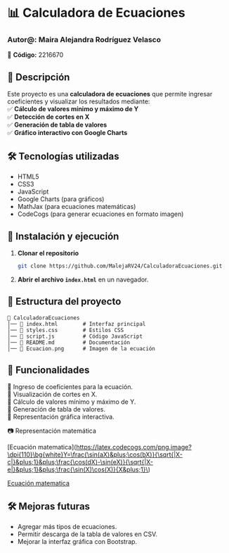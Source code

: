 # 📊 Calculadora de Ecuaciones  

### Autor@: **Maira Alejandra Rodríguez Velasco**  
🔢 **Código:** 2216670  

## 📌 Descripción  
Este proyecto es una **calculadora de ecuaciones** que permite ingresar coeficientes y visualizar los resultados mediante:  
✅ **Cálculo de valores mínimo y máximo de Y**  
✅ **Detección de cortes en X**  
✅ **Generación de tabla de valores**  
✅ **Gráfico interactivo con Google Charts**  

## 🛠️ Tecnologías utilizadas  
- HTML5  
- CSS3  
- JavaScript  
- Google Charts (para gráficos)  
- MathJax (para ecuaciones matemáticas)
- CodeCogs (para generar ecuaciones en formato imagen)

## 🚀 Instalación y ejecución  
1. **Clonar el repositorio**  
   ```sh
   git clone https://github.com/MalejaRV24/CalculadoraEcuaciones.git
   ```
2. **Abrir el archivo `index.html`** en un navegador.  

## 📂 Estructura del proyecto  
```
📁 CalculadoraEcuaciones
│── 📄 index.html        # Interfaz principal
│── 📄 styles.css        # Estilos CSS
│── 📄 script.js         # Código JavaScript
│── 📄 README.md         # Documentación
│── 📄 Ecuacion.png      # Imagen de la ecuación
```

## 📝 Funcionalidades  
🔹 Ingreso de coeficientes para la ecuación.  
🔹 Visualización de cortes en X.  
🔹 Cálculo de valores mínimo y máximo de Y.  
🔹 Generación de tabla de valores.  
🔹 Representación gráfica interactiva.  

📷 Representación matemática

[Ecuación matematica](https://latex.codecogs.com/png.image?\dpi{110}\bg{white}Y=\frac{\sin(aX)&plus;\cos(bX)}{\sqrt{|X-c|}&plus;1}&plus;\frac{\cos(dX)-\sin(eX)}{\sqrt{|X-e|}&plus;1}&plus;\frac{\sin(X)\cos(X)}{X&plus;1}\)

[Ecuación matematica](Ecuacion.png)

## 🛠️ Mejoras futuras  
- Agregar más tipos de ecuaciones.  
- Permitir descarga de la tabla de valores en CSV.  
- Mejorar la interfaz gráfica con Bootstrap.
